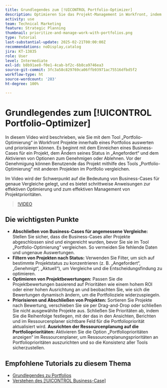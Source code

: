 ```yaml
---
title: Grundlegendes zum [!UICONTROL Portfolio-Optimizer]
description: Optimieren Sie das Projekt-Management in Workfront, indem Sie Business-Cases für angemessene Vergleiche abschließen, Projekte nach Status filtern, Bewertungen dynamisch anpassen, Projekte effektiv priorisieren und die Ressourcenplanung an den Portfoliozielen ausrichten.
activity: use
team: Technical Marketing
feature: Strategic Planning
thumbnail: prioritize-and-manage-work-with-portfolios.png
type: Tutorial
last-substantial-update: 2025-02-21T00:00:00Z
recommendations: noDisplay,catalog
jira: KT-13835
role: User
level: Intermediate
exl-id: b8b91ae8-f0e1-4cab-bf2c-6b8ca9746ea3
source-git-commit: 3fc3a58c829769ca06ffb93971ac75516dfbd5f2
workflow-type: ht
source-wordcount: '283'
ht-degree: 100%

---
```


# Grundlegendes zum [!UICONTROL Portfolio-Optimizer]

In diesem Video wird beschrieben, wie Sie mit dem Tool „Portfolio-Optimierung“ in Workfront Projekte innerhalb eines Portfolios auswerten und priorisieren können. Es beginnt mit dem Einreichen eines Business-Cases für ein Projekt, dem Ändern seines Status in „Angefordert“ und dem Aktivieren von Optionen zum Genehmigen oder Ablehnen. Vor der Genehmigung können Benutzende das Projekt mithilfe des Tools „Portfolio-Optimierung“ mit anderen Projekten im Portfolio vergleichen. 

Im Video wird der Schwerpunkt auf die Bedeutung von Business-Cases für genaue Vergleiche gelegt, und es bietet schrittweise Anweisungen zur effektiven Optimierung und zum effektiven Management von Projektprioritäten. 

>[!VIDEO](https://video.tv.adobe.com/v/3446284/?quality=12&learn=on&enablevpops&captions=ger)

## Die wichtigsten Punkte

* **Abschließen von Business-Cases für angemessene Vergleiche:** Stellen Sie sicher, dass die Business-Cases aller Projekte abgeschlossen sind und eingereicht wurden, bevor Sie sie im Tool „Portfolio-Optimierung“ vergleichen. So vermeiden Sie fehlende Daten und ungenaue Auswertungen.
* **Filtern von Projekten nach Status:** Verwenden Sie Filter, um sich auf bestimmte Projektstatus zu konzentrieren (z. B. „Angefordert“, „Genehmigt“, „Aktuell“), um Vergleiche und die Entscheidungsfindung zu optimieren. 
* **Optimieren von Projektbewertungen:** Passen Sie die Projektbewertungen basierend auf Prioritäten wie einem hohem ROI oder einer hohen Ausrichtung an und beobachten Sie, wie sich die Bewertungen dynamisch ändern, um die Portfolioziele widerzuspiegeln. 
* **Priorisieren und Abschließen von Projekten:** Sortieren Sie Projekte nach Bewertung, verschieben Sie sie per Drag-and-Drop oder schließen Sie nicht ausgewählte Projekte aus. Schließen Sie Prioritäten ab, indem Sie die Reihenfolge festlegen, mit der das in den Ansichten, Berichten und im Ressourcenplaner sichtbare Feld für die Portfoliopriorität aktualisiert wird. **Ausrichten der Ressourcenplanung auf die Portfolioprioritäten:** Aktivieren Sie die Option „Portfolioprioritäten anzeigen“ im Ressourcenplaner, um Ressourcenplanungsprioritäten an Portfolioprioritäten auszurichten und so die Konsistenz aller Tools sicherzustellen. 


## Empfohlene Tutorials zu diesem Thema

* [Grundlegendes zu Portfolios](/help/portfolios-and-programs/overview-of-adobe-workfront-portfolios.md)
* [Verstehen des [!UICONTROL Business-Case]](/help/portfolios-and-programs/introduction-to-the-business-case.md)
